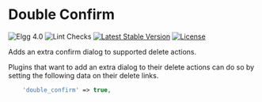 # Double Confirm

![Elgg 4.0](https://img.shields.io/badge/Elgg-4.0-green.svg)
![Lint Checks](https://github.com/ColdTrick/double_confirm/actions/workflows/lint.yml/badge.svg?event=push)
[![Latest Stable Version](https://poser.pugx.org/coldtrick/double_confirm/v/stable.svg)](https://packagist.org/packages/coldtrick/double_confirm)
[![License](https://poser.pugx.org/coldtrick/double_confirm/license.svg)](https://packagist.org/packages/coldtrick/double_confirm)

Adds an extra confirm dialog to supported delete actions.

Plugins that want to add an extra dialog to their delete actions can do so by setting the following data on their delete links.

```php
    'double_confirm' => true,
```
